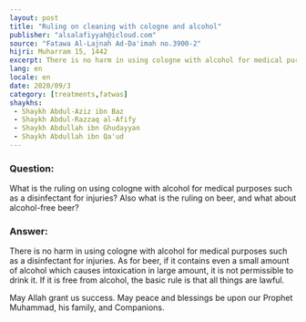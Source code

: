 ```yaml
---
layout: post
title: "Ruling on cleaning with cologne and alcohol"
publisher: "alsalafiyyah@icloud.com"
source: "Fatawa Al-Lajnah Ad-Da'imah no.3900-2"
hijri: Muharram 15, 1442
excerpt: There is no harm in using cologne with alcohol for medical purposes such as a disinfectant for injuries.
lang: en
locale: en
date: 2020/09/3
category: [treatments,fatwas]
shaykhs: 
 - Shaykh Abdul-Aziz ibn Baz
 - Shaykh Abdul-Razzaq al-Afify
 - Shaykh Abdullah ibn Ghudayyan
 - Shaykh Abdullah ibn Qa'ud
---
```


### Question:
What is the ruling on using cologne with alcohol for medical purposes such as a disinfectant for injuries? Also what is the ruling on beer, and what about alcohol-free beer?  

### Answer:
There is no harm in using cologne with alcohol for medical purposes such as a disinfectant for injuries. As for beer, if it contains even a small amount of alcohol which causes intoxication in large amount, it is not permissible to drink it. If it is free from alcohol, the basic rule is that all things are lawful.

May Allah grant us success. May peace and blessings be upon our Prophet Muhammad, his family, and Companions. 
